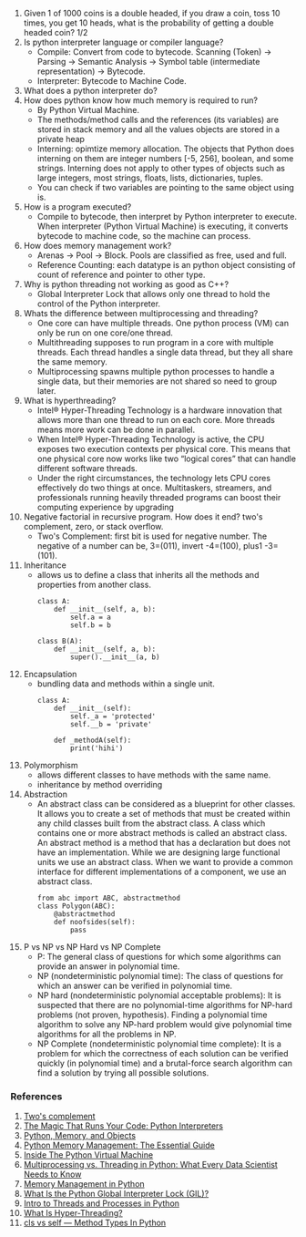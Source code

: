 1. Given 1 of 1000 coins is a double headed, if you draw a coin, toss 10 times, you get 10 heads, what is the probability of getting a double headed coin? 1/2
2. Is python interpreter language or compiler language?
    - Compile: Convert from code to bytecode. Scanning (Token) -> Parsing -> Semantic Analysis -> Symbol table (intermediate representation) -> Bytecode.
    - Interpreter: Bytecode to Machine Code.
3. What does a python interpreter do?
4. How does python know how much memory is required to run?
    - By Python Virtual Machine.
    - The methods/method calls and the references (its variables) are stored in stack memory and all the values objects are stored in a private heap
    - Interning: opimtize memory allocation.  The objects that Python does interning on them are integer numbers [-5, 256], boolean, and some strings. Interning does not apply to other types of objects such as large integers, most strings, floats, lists, dictionaries, tuples.
    - You can check if two variables are pointing to the same object using is.
5. How is a program executed?
    - Compile to bytecode, then interpret by Python interpreter to execute. When interpreter (Python Virtual Machine) is executing, it converts bytecode to machine code, so the machine can process.
6. How does memory management work?
    - Arenas -> Pool -> Block. Pools are classified as free, used and full.
    - Reference Counting: each datatype is an python object consisting of count of reference and pointer to other type. 
7. Why is python threading not working as good as C++?
    - Global Interpreter Lock that allows only one thread to hold the control of the Python interpreter.
8. Whats the difference between multiprocessing and threading?
    - One core can have multiple threads. One python process (VM) can only be run on one core/one thread. 
    - Multithreading supposes to run program in a core with multiple threads. Each thread handles a single data thread, but they all share the same memory.
    - Multiprocessing spawns multiple python processes to handle a single data, but their memories are not shared so need to group later. 
9. What is hyperthreading?
    - Intel® Hyper-Threading Technology is a hardware innovation that allows more than one thread to run on each core. More threads means more work can be done in parallel.
    - When Intel® Hyper-Threading Technology is active, the CPU exposes two execution contexts per physical core. This means that one physical core now works like two “logical cores” that can handle different software threads.
    - Under the right circumstances, the technology lets CPU cores effectively do two things at once. Multitaskers, streamers, and professionals running heavily threaded programs can boost their computing experience by upgrading
10. Negative factorial in recursive program. How does it end? two's complement, zero, or stack overflow.
    - Two's Complement: first bit is used for negative number. The negative of a number can be, 3=(011), invert -4=(100), plus1 -3=(101).
11. Inheritance
    - allows us to define a class that inherits all the methods and properties from another class.
        ```
        class A:
            def __init__(self, a, b):
                self.a = a
                self.b = b
        
        class B(A):
            def __init__(self, a, b):
                super().__init__(a, b)
        ```
12. Encapsulation
    -  bundling data and methods within a single unit.
        ```
        class A:
            def __init__(self):
                self._a = 'protected'
                self.__b = 'private'
            
            def _methodA(self):
                print('hihi')
        ```
13. Polymorphism
    - allows different classes to have methods with the same name.
    - inheritance by method overriding
14. Abstraction
    - An abstract class can be considered as a blueprint for other classes. It allows you to create a set of methods that must be created within any child classes built from the abstract class. A class which contains one or more abstract methods is called an abstract class. An abstract method is a method that has a declaration but does not have an implementation. While we are designing large functional units we use an abstract class. When we want to provide a common interface for different implementations of a component, we use an abstract class. 
        ```
        from abc import ABC, abstractmethod
        class Polygon(ABC):
            @abstractmethod
            def noofsides(self):
                pass
        ```
15. P vs NP vs NP Hard vs NP Complete
    - P: The general class of questions for which some algorithms can provide an answer in polynomial time.
    - NP (nondeterministic polynomial time): The class of questions for which an answer can be verified in polynomial time.
    - NP hard (nondeterministic polynomial acceptable problems): It is suspected that there are no polynomial-time algorithms for NP-hard problems (not proven, hypothesis). Finding a polynomial time algorithm to solve any NP-hard problem would give polynomial time algorithms for all the problems in NP. 
    - NP Complete (nondeterministic polynomial time complete): It is a problem for which the correctness of each solution can be verified quickly (in polynomial time) and a brutal-force search algorithm can find a solution by trying all possible solutions.
### References
1. [Two's complement](https://en.wikipedia.org/wiki/Two%27s_complement)
2. [The Magic That Runs Your Code: Python Interpreters](https://www.codingdojo.com/blog/interpreters-run-python-code)
3. [Python, Memory, and Objects](https://towardsdatascience.com/python-memory-and-objects-e7bec4a2845)
4. [Python Memory Management: The Essential Guide](https://scoutapm.com/blog/python-memory-management)
5. [Inside The Python Virtual Machine](https://leanpub.com/insidethepythonvirtualmachine/read#leanpub-auto-interpreter-and-thread-states)
6. [Multiprocessing vs. Threading in Python: What Every Data Scientist Needs to Know](https://blog.floydhub.com/multiprocessing-vs-threading-in-python-what-every-data-scientist-needs-to-know/)
7. [Memory Management in Python](https://realpython.com/python-memory-management/)
8. [What Is the Python Global Interpreter Lock (GIL)?](https://realpython.com/python-gil/)
9. [Intro to Threads and Processes in Python](https://medium.com/@bfortuner/python-multithreading-vs-multiprocessing-73072ce5600b)
10. [What Is Hyper-Threading?](https://www.intel.co.uk/content/www/uk/en/gaming/resources/hyper-threading.html)
11. [cls vs self — Method Types In Python](https://levelup.gitconnected.com/method-types-in-python-2c95d46281cd)